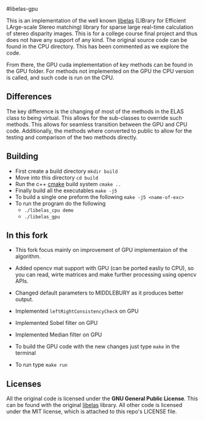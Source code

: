 #libelas-gpu

This is an implementation of the well known [libelas](http://www.cvlibs.net/software/libelas/)
(LIBrary for Efficient LArge-scale Stereo matching) library for
sparse large real-time calculation of stereo disparity images.
This is for a college course final project and thus does not have
any support of any kind. The original source code can be found
in the CPU directory. This has been commented as we explore the code.


From there, the GPU cuda implementation of key methods can be found
in the GPU folder. For methods not implemented on the GPU the CPU
version is called, and such code is run on the CPU.

## Differences

The key difference is the changing of most of the methods in the ELAS class
to being virtual. This allows for the sub-classes to override such methods.
This allows for seamless transition between the GPU and CPU code. Additionally,
the methods where converted to public to allow for the testing and comparison of the two methods directly.

## Building

* First create a build directory `mkdir build`
* Move into this directory `cd build`
* Run the c++ [cmake](https://cmake.org/) build system `cmake ..`
* Finally build all the executables `make -j5`
* To build a single one preform the following `make -j5 <name-of-exc>`
* To run the program do the following
    - `./libelas_cpu demo`
    - `./libelas_gpu`
    
## In this fork

* This fork focus mainly on improvement of GPU implementaion of the algorithm. 

* Added opencv mat support with GPU (can be ported easliy to CPU), so you can read, wirte matrices and make further processing using opencv APIs.

* Changed default parameters to MIDDLEBURY as it produces better output.

* Implemented `leftRightConsistencyCheck` on GPU

* Implemented Sobel filter on GPU

* Implemented Median filter on GPU

* To build the GPU code with the new changes just type `make` in the terminal 

* To run type `make run`
## Licenses

All the original code is licensed under the **GNU General Public License**. This can be found with the original  [libelas](http://www.cvlibs.net/software/libelas/) library. All other code is licensed under the MIT license, which is attached to this repo's LICENSE file.

